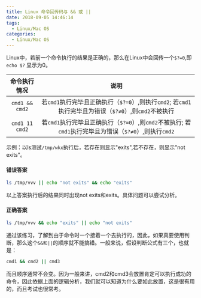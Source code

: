 ```yaml
---
title: Linux 命令回传码与 && 或 ||
date: 2018-09-05 14:46:14
tags:
  - Linux/Mac OS
categories:
  - Linux/Mac OS
---
```

Linux中，若前一个命令执行的结果是正确的，那么在Linux中会回传一个`$?=0`,即 `echo $?` 显示为0。

| 命令执行情况        | 说明     |
| :-----:           | :-----:     |
|`cmd1 && cmd2`       |若`cmd1`执行完毕且正确执行（`$?=0`）,则执行`cmd2`;  若`cmd1`执行完毕且为错误（`$?≠0`）,则`cmd2`不被执行 |
|`cmd1 11 cmd2`      | 若`cmd1`执行完毕且正确执行（`$?=0`）,则`cmd2`不被执行;  若`cmd1`执行完毕且为错误（`$?≠0`）,则执行`cmd2` |

<!-- more -->
示例：以ls测试`/tmp/wkx`执行后，若存在则显示"exits",若不存在，则显示"not exits"。

#### 错误答案
```Bash
ls /tmp/vvv || echo "not exits" && echo "exits"
```
以上答案执行后的结果同时出现not exits和exits。具体问题可以尝试分析。
#### 正确答案
```Bash
ls /tmp/vvv && echo "exits" || echo "not exits"
```

通过该练习，了解到由于命令时一个接着一个去执行的，因此，如果真要使用判断，那么这个`&&和||`的顺序就不能搞错。一般来说，假设判断公式有三个，也就是：
```Bash
cmd1 && cmd2 || cmd3
```
而且顺序通常不会变。因为一般来讲，cmd2和cmd3会放置肯定可以执行成功的命令，因此依据上面的逻辑分析，我们就可以知道为什么要如此放置，这是很有用的，而且考试也很常考。
